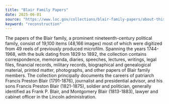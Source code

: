 ```yaml
---
title: "Blair Family Papers"
date: 2025-06-01
source: "https://www.loc.gov/collections/blair-family-papers/about-this-collection/"
keyword: "reconstruction"
---
```


The papers of the Blair family, a prominent nineteenth-century political family, consist of 19,100 items (48,166 images) most of which were digitized from 49 reels of previously produced microfilm. Spanning the years 1744-1968, with the bulk dating from 1829 to 1892, the collection contains correspondence, memoranda, diaries, speeches, lectures, writings, legal files, financial records, military records, biographical and genealogical material, printed matter, photographs, and other papers of Blair family members. The collection principally documents the careers of patriarch Francis Preston Blair (1791-1876), journalist and presidential advisor, and his sons Francis Preston Blair (1821-1875), soldier and politician, generally identified as Frank P. Blair, and Montgomery Blair (1813-1883), lawyer and cabinet officer in the Lincoln administration.